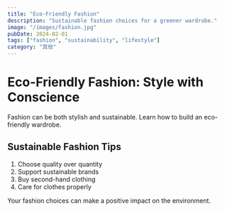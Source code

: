 ```yaml
---
title: "Eco-Friendly Fashion"
description: "Sustainable fashion choices for a greener wardrobe."
image: "/images/fashion.jpg"
pubDate: 2024-02-01
tags: ["fashion", "sustainability", "lifestyle"]
category: "其他"
---
```


# Eco-Friendly Fashion: Style with Conscience

Fashion can be both stylish and sustainable. Learn how to build an eco-friendly wardrobe.

## Sustainable Fashion Tips

1. Choose quality over quantity
2. Support sustainable brands
3. Buy second-hand clothing
4. Care for clothes properly

Your fashion choices can make a positive impact on the environment.